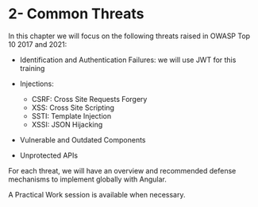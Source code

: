 # 2- Common Threats

In this chapter we will focus on the following threats raised in OWASP Top 10 2017 and 2021:

- Identification and Authentication Failures: we will use JWT for this training
- Injections: 
  - CSRF: Cross Site Requests Forgery
  - XSS: Cross Site Scripting
  - SSTI: Template Injection
  - XSSI: JSON Hijacking
  
- Vulnerable and Outdated Components

- Unprotected APIs

For each threat, we will have an overview and recommended defense mechanisms to implement globally with Angular.

A Practical Work session is available when necessary.